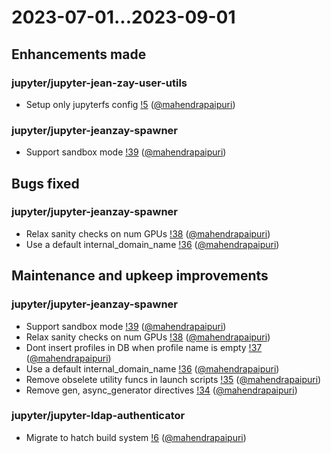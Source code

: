 # 2023-07-01...2023-09-01


## Enhancements made

### jupyter/jupyter-jean-zay-user-utils

- Setup only jupyterfs config [!5](https://gitlab.com/idris-cnrs/jupyter/jupyter-jean-zay-user-utils/-/merge_requests/5) ([@mahendrapaipuri](https://gitlab.com/mahendrapaipuri))

### jupyter/jupyter-jeanzay-spawner

- Support sandbox mode [!39](https://gitlab.com/idris-cnrs/jupyter/jupyter-jeanzay-spawner/-/merge_requests/39) ([@mahendrapaipuri](https://gitlab.com/mahendrapaipuri))

## Bugs fixed

### jupyter/jupyter-jeanzay-spawner

- Relax sanity checks on num GPUs [!38](https://gitlab.com/idris-cnrs/jupyter/jupyter-jeanzay-spawner/-/merge_requests/38) ([@mahendrapaipuri](https://gitlab.com/mahendrapaipuri))
- Use a default internal_domain_name [!36](https://gitlab.com/idris-cnrs/jupyter/jupyter-jeanzay-spawner/-/merge_requests/36) ([@mahendrapaipuri](https://gitlab.com/mahendrapaipuri))

## Maintenance and upkeep improvements

### jupyter/jupyter-jeanzay-spawner

- Support sandbox mode [!39](https://gitlab.com/idris-cnrs/jupyter/jupyter-jeanzay-spawner/-/merge_requests/39) ([@mahendrapaipuri](https://gitlab.com/mahendrapaipuri))
- Relax sanity checks on num GPUs [!38](https://gitlab.com/idris-cnrs/jupyter/jupyter-jeanzay-spawner/-/merge_requests/38) ([@mahendrapaipuri](https://gitlab.com/mahendrapaipuri))
- Dont insert profiles in DB when profile name is empty [!37](https://gitlab.com/idris-cnrs/jupyter/jupyter-jeanzay-spawner/-/merge_requests/37) ([@mahendrapaipuri](https://gitlab.com/mahendrapaipuri))
- Use a default internal_domain_name [!36](https://gitlab.com/idris-cnrs/jupyter/jupyter-jeanzay-spawner/-/merge_requests/36) ([@mahendrapaipuri](https://gitlab.com/mahendrapaipuri))
- Remove obselete utility funcs in launch scripts [!35](https://gitlab.com/idris-cnrs/jupyter/jupyter-jeanzay-spawner/-/merge_requests/35) ([@mahendrapaipuri](https://gitlab.com/mahendrapaipuri))
- Remove gen, async_generator directives [!34](https://gitlab.com/idris-cnrs/jupyter/jupyter-jeanzay-spawner/-/merge_requests/34) ([@mahendrapaipuri](https://gitlab.com/mahendrapaipuri))

### jupyter/jupyter-ldap-authenticator

- Migrate to hatch build system [!6](https://gitlab.com/idris-cnrs/jupyter/jupyter-ldap-authenticator/-/merge_requests/6) ([@mahendrapaipuri](https://gitlab.com/mahendrapaipuri))